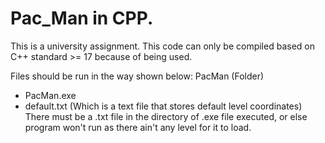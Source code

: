 # Pac_Man in CPP.
This is a university assignment. 
This code can only be compiled based on C++ standard >= 17 because of <filesystem> being used.

Files should be run in the way shown below:
PacMan (Folder)
  - PacMan.exe
  - default.txt (Which is a text file that stores default level coordinates)
There must be a .txt file in the directory of .exe file executed, or else program won't run as there ain't any level for it to load. 

